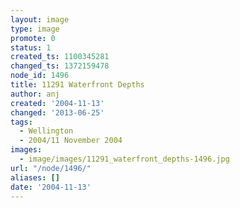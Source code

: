 ```yaml
---
layout: image
type: image
promote: 0
status: 1
created_ts: 1100345281
changed_ts: 1372159478
node_id: 1496
title: 11291 Waterfront Depths
author: anj
created: '2004-11-13'
changed: '2013-06-25'
tags:
  - Wellington
  - 2004/11 November 2004
images:
  - image/images/11291_waterfront_depths-1496.jpg
url: "/node/1496/"
aliases: []
date: '2004-11-13'
---
```


